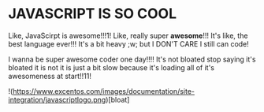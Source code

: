 # JAVASCRIPT IS SO COOL

Like, JavaScirpt is awesome!!!1! Like, really super **awesome**!!! It's like,
the best language ever!!! It's a bit heavy ;w; but I DON'T CARE I still can code!

I wanna be super awesome coder one day!!!! It's not bloated stop saying it's
bloated it is not it is just a bit slow because it's loading all of it's
awesomeness at start!!11!

!(https://www.excentos.com/images/documentation/site-integration/javascriptlogo.png)[bloat]
